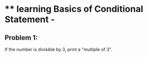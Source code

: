 # ** learning Basics of Conditional Statement -
## Problem 1:  
If the number is divisible by 3, print a "multiple of 3".
